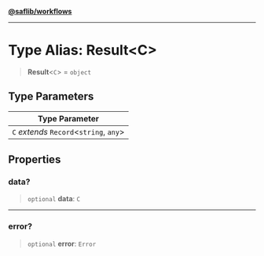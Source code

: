 [**@saflib/workflows**](../index.md)

***

# Type Alias: Result\<C\>

> **Result**\<`C`\> = `object`

## Type Parameters

| Type Parameter |
| ------ |
| `C` *extends* `Record`\<`string`, `any`\> |

## Properties

### data?

> `optional` **data**: `C`

***

### error?

> `optional` **error**: `Error`
